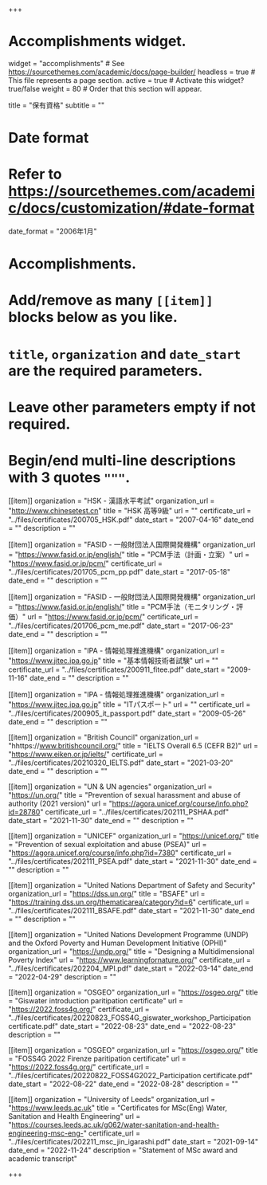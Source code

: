 +++
# Accomplishments widget.
widget = "accomplishments"  # See https://sourcethemes.com/academic/docs/page-builder/
headless = true  # This file represents a page section.
active = true  # Activate this widget? true/false
weight = 80  # Order that this section will appear.

title = "保有資格"
subtitle = ""

# Date format
#   Refer to https://sourcethemes.com/academic/docs/customization/#date-format
date_format = "2006年1月"

# Accomplishments.
#   Add/remove as many `[[item]]` blocks below as you like.
#   `title`, `organization` and `date_start` are the required parameters.
#   Leave other parameters empty if not required.
#   Begin/end multi-line descriptions with 3 quotes `"""`.

[[item]]
  organization = "HSK - 漢語水平考試"
  organization_url = "http://www.chinesetest.cn"
  title = "HSK 高等9級"
  url = ""
  certificate_url = "../files/certificates/200705_HSK.pdf"
  date_start = "2007-04-16"
  date_end = ""
  description = ""

[[item]]
  organization = "FASID - 一般財団法人国際開発機構"
  organization_url = "https://www.fasid.or.jp/english/"
  title = "PCM手法（計画・立案）"
  url = "https://www.fasid.or.jp/pcm/"
  certificate_url = "../files/certificates/201705_pcm_pp.pdf"
  date_start = "2017-05-18"
  date_end = ""
  description = ""
  
[[item]]
  organization = "FASID - 一般財団法人国際開発機構"
  organization_url = "https://www.fasid.or.jp/english/"
  title = "PCM手法（モニタリング・評価）"
  url = "https://www.fasid.or.jp/pcm/"
  certificate_url = "../files/certificates/201706_pcm_me.pdf"
  date_start = "2017-06-23"
  date_end = ""
  description = ""

[[item]]
  organization = "IPA - 情報処理推進機構"
  organization_url = "https://www.jitec.ipa.go.jp"
  title = "基本情報技術者試験"
  url = ""
  certificate_url = "../files/certificates/200911_fitee.pdf"
  date_start = "2009-11-16"
  date_end = ""
  description = ""

  [[item]]
  organization = "IPA - 情報処理推進機構"
  organization_url = "https://www.jitec.ipa.go.jp"
  title = "ITパスポート"
  url = ""
  certificate_url = "../files/certificates/200905_it_passport.pdf"
  date_start = "2009-05-26"
  date_end = ""
  description = ""

  [[item]]
  organization = "British Council"
  organization_url = "hhttps://www.britishcouncil.org/"
  title = "IELTS Overall 6.5 (CEFR B2)"
  url = "https://www.eiken.or.jp/ielts/"
  certificate_url = "../files/certificates/20210320_IELTS.pdf"
  date_start = "2021-03-20"
  date_end = ""
  description = ""

  [[item]]
  organization = "UN & UN agencies"
  organization_url = "https://un.org/"
  title = "Prevention of sexual harassment and abuse of authority (2021 version)"
  url = "https://agora.unicef.org/course/info.php?id=28780"
  certificate_url = "../files/certificates/202111_PSHAA.pdf"
  date_start = "2021-11-30"
  date_end = ""
  description = ""

  [[item]]
  organization = "UNICEF"
  organization_url = "https://unicef.org/"
  title = "Prevention of sexual exploitation and abuse (PSEA)"
  url = "https://agora.unicef.org/course/info.php?id=7380"
  certificate_url = "../files/certificates/202111_PSEA.pdf"
  date_start = "2021-11-30"
  date_end = ""
  description = ""

  [[item]]
  organization = "United Nations Department of Safety and Security"
  organization_url = "https://dss.un.org/"
  title = "BSAFE"
  url = "https://training.dss.un.org/thematicarea/category?id=6"
  certificate_url = "../files/certificates/202111_BSAFE.pdf"
  date_start = "2021-11-30"
  date_end = ""
  description = ""

  [[item]]
  organization = "United Nations Development Programme (UNDP) and the Oxford Poverty and Human Development Initiative (OPHI)"
  organization_url = "https://undp.org/"
  title = "Designing a Multidimensional Poverty Index"
  url = "https://www.learningfornature.org/"
  certificate_url = "../files/certificates/202204_MPI.pdf"
  date_start = "2022-03-14"
  date_end = "2022-04-29"
  description = ""

  [[item]]
  organization = "OSGEO"
  organization_url = "https://osgeo.org/"
  title = "Giswater introduction paritipation certificate"
  url = "https://2022.foss4g.org/"
  certificate_url = "../files/certificates/20220823_FOSS4G_giswater_workshop_Participation certificate.pdf"
  date_start = "2022-08-23"
  date_end = "2022-08-23"
  description = ""

  [[item]]
  organization = "OSGEO"
  organization_url = "https://osgeo.org/"
  title = "FOSS4G 2022 Firenze paritipation certificate"
  url = "https://2022.foss4g.org/"
  certificate_url = "../files/certificates/20220822_FOSS4G2022_Participation certificate.pdf"
  date_start = "2022-08-22"
  date_end = "2022-08-28"
  description = ""

  [[item]]
  organization = "University of Leeds"
  organization_url = "https://www.leeds.ac.uk"
  title = "Certificates for MSc(Eng) Water, Sanitation and Health Engineering"
  url = "https://courses.leeds.ac.uk/g062/water-sanitation-and-health-engineering-msc-eng-"
  certificate_url = "../files/certificates/202211_msc_jin_igarashi.pdf"
  date_start = "2021-09-14"
  date_end = "2022-11-24"
  description = "Statement of MSc award and academic transcript"

+++
